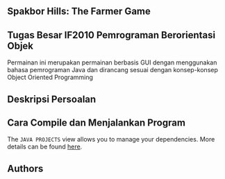 ## Spakbor Hills: The Farmer Game

## Tugas Besar IF2010 Pemrograman Berorientasi Objek 
Permainan ini merupakan permainan berbasis GUI dengan menggunakan bahasa pemrograman Java dan dirancang sesuai dengan konsep-konsep Object Oriented Programming

## Deskripsi Persoalan


## Cara Compile dan Menjalankan Program

The `JAVA PROJECTS` view allows you to manage your dependencies. More details can be found [here](https://github.com/microsoft/vscode-java-dependency#manage-dependencies).

## Authors
